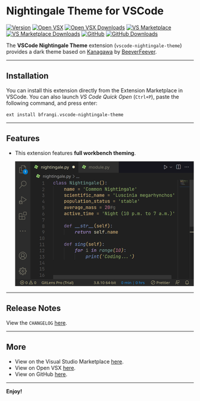 # Nightingale Theme for VSCode

[![Version](https://img.shields.io/visual-studio-marketplace/v/bfrangi.vscode-nightingale-theme?color=green&include_prereleases&label=Version)](https://marketplace.visualstudio.com/items?itemName=bfrangi.vscode-nightingale-theme)
[![Open VSX](https://img.shields.io/badge/Open%20VSX-vscode--nightingale--theme-purple)](https://open-vsx.org/extension/bfrangi/vscode-nightingale-theme)
[![Open VSX Downloads](https://img.shields.io/open-vsx/dt/bfrangi/vscode-nightingale-theme?color=purple&label=Downloads)](https://open-vsx.org/extension/bfrangi/vscode-nightingale-theme)
[![VS Marketplace](https://img.shields.io/badge/Visual%20Studio%20Marketplace-vscode--nightingale--theme-lightgray)](https://marketplace.visualstudio.com/items?itemName=bfrangi.vscode-nightingale-theme)
[![VS Marketplace Downloads](https://img.shields.io/visual-studio-marketplace/d/bfrangi.vscode-nightingale-theme?color=lightgray&label=Downloads)](https://marketplace.visualstudio.com/items?itemName=bfrangi.vscode-nightingale-theme)
[![GitHub](https://img.shields.io/badge/GitHub-vscode--nightingale--theme-blue)](https://github.com/bfrangi/vscode-nightingale-theme)
[![GitHub Downloads](https://img.shields.io/github/downloads/bfrangi/vscode-nightingale-theme/total?color=blue&label=Downloads)](https://github.com/bfrangi/vscode-nightingale-theme)







The **VSCode Nightingale Theme** extension (`vscode-nightingale-theme`) provides a dark theme based on [Kanagawa](https://marketplace.visualstudio.com/items?itemName=BeeverFeever.kanagawa-vscode) by [BeeverFeever](https://marketplace.visualstudio.com/publishers/BeeverFeever).

-------------------------------------------------------------------

## Installation 

You can install this extension directly from the Extension Marketplace in VSCode. You can also launch *VS Code Quick Open* (`Ctrl+P`), paste the following command, and press enter:

```
ext install bfrangi.vscode-nightingale-theme
```

-------------------------------------------------------------------

## Features

* This extension features **full workbench theming**.

    <p align="center">
    <img src="https://github.com/bfrangi/vscode-nightingale-theme/raw/main/media/nightingale.png" />
    </p>

    
-------------------------------------------------------------------

## Release Notes

View the `CHANGELOG` [here](https://github.com/bfrangi/vscode-nightingale-theme/blob/main/CHANGELOG.md).

-------------------------------------------------------------------

## More

* View on the Visual Studio Marketplace [here](https://marketplace.visualstudio.com/items?itemName=bfrangi.vscode-nightingale-theme).
* View on Open VSX [here](https://open-vsx.org/extension/bfrangi/vscode-nightingale-theme).
* View on GitHub [here](https://github.com/bfrangi/vscode-nightingale-theme).

-------------------------------------------------------------------

**Enjoy!**
